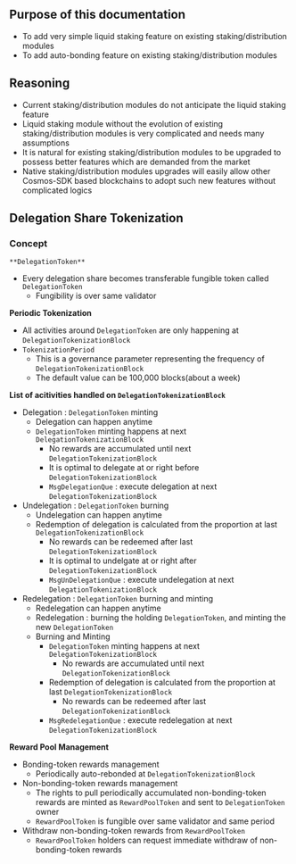 ## Purpose of this documentation

- To add very simple liquid staking feature on existing staking/distribution modules
- To add auto-bonding feature on existing staking/distribution modules

## Reasoning

- Current staking/distribution modules do not anticipate the liquid staking feature
- Liquid staking module without the evolution of existing staking/distribution modules is very complicated and needs many assumptions
- It is natural for existing staking/distribution modules to be upgraded to possess better features which are demanded from the market
- Native staking/distribution modules upgrades will easily allow other Cosmos-SDK based blockchains to adopt such new features without complicated logics

## Delegation Share Tokenization

### Concept

`**DelegationToken**`

- Every delegation share becomes transferable fungible token called `DelegationToken`
    - Fungibility is over same validator

**Periodic Tokenization**

- All activities around `DelegationToken` are only happening at `DelegationTokenizationBlock`
- `TokenizationPeriod`
    - This is a governance parameter representing the frequency of `DelegationTokenizationBlock`
    - The default value can be 100,000 blocks(about a week)

**List of acitivities handled on `DelegationTokenizationBlock`**

- Delegation : `DelegationToken` minting
    - Delegation can happen anytime
    - `DelegationToken` minting happens at next `DelegationTokenizationBlock`
        - No rewards are accumulated until next `DelegationTokenizationBlock`
        - It is optimal to delegate at or right before `DelegationTokenizationBlock`
        - `MsgDelegationQue` : execute delegation at next `DelegationTokenizationBlock`
- Undelegation : `DelegationToken` burning
    - Undelegation can happen anytime
    - Redemption of delegation is calculated from the proportion at last `DelegationTokenizationBlock`
        - No rewards can be redeemed after last `DelegationTokenizationBlock`
        - It is optimal to undelgate at or right after `DelegationTokenizationBlock`
        - `MsgUnDelegationQue` : execute undelegation at next `DelegationTokenizationBlock`
- Redelegation : `DelegationToken` burning and minting
    - Redelegation can happen anytime
    - Redelegation : burning the holding `DelegationToken`, and minting the new `DelegationToken`
    - Burning and Minting
        - `DelegationToken` minting happens at next `DelegationTokenizationBlock`
            - No rewards are accumulated until next `DelegationTokenizationBlock`
        - Redemption of delegation is calculated from the proportion at last `DelegationTokenizationBlock`
            - No rewards can be redeemed after last `DelegationTokenizationBlock`
        - `MsgRedelegationQue` : execute redelegation at next `DelegationTokenizationBlock`

**Reward Pool Management**

- Bonding-token rewards management
    - Periodically auto-rebonded at `DelegationTokenizationBlock`
- Non-bonding-token rewards management
    - The rights to pull periodically accumulated non-bonding-token rewards are minted as `RewardPoolToken` and sent to `DelegationToken` owner
    - `RewardPoolToken` is fungible over same validator and same period
- Withdraw non-bonding-token rewards from `RewardPoolToken`
    - `RewardPoolToken` holders can request immediate withdraw of non-bonding-token rewards
